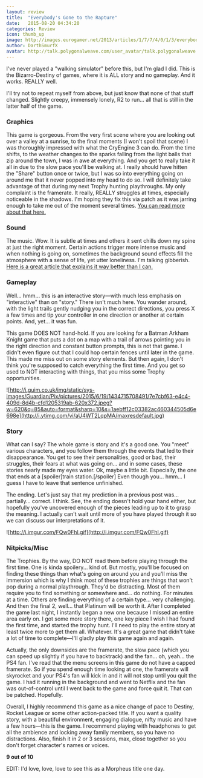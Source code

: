 ```yaml
---
layout: review
title:  "Everybody's Gone to the Rapture"
date:   2015-08-20 04:34:20
categories: Review
icon: thumb_up
image: http://images.eurogamer.net/2013/articles/1/7/7/4/0/1/3/everybodys-gone-to-the-rapture-review-143928049295.jpg
author: DarthSmurfX
avatar: http://talk.polygonalweave.com/user_avatar/talk.polygonalweave.com/darthsmurfx/120/73_1.png
---
```

I've never played a "walking simulator" before this, but I'm glad I did. This is the Bizarro-Destiny of games, where it is ALL story and no gameplay. And it works. REALLY well.

I'll try not to repeat myself from above, but just know that none of that stuff changed. Slightly creepy, immensely lonely, R2 to run... all that is still in the latter half of the game.

### Graphics

This game is gorgeous. From the very first scene where you are looking out over a valley at a sunrise, to the final moments (I won't spoil that scene) I was thoroughly impressed with what the CryEngine 3 can do. From the time shifts, to the weather changes to the sparks falling from the light balls that zip around the town, I was in awe at everything. And you get to really take it all in due to the slow pace you'll be walking at. I really should have hitten the "Share" button once or twice, but I was so into everything going on around me that it never popped into my head to do so. I will definitely take advantage of that during my next Trophy hunting playthroughs. My only complaint is the framerate. It really, REALLY struggles at times, especially noticeable in the shadows. I'm hoping they fix this via patch as it was jarring enough to take me out of the moment several times. [You can read more about that here.][1]

### Sound
The music. Wow. It is subtle at times and others it sent chills down my spine at just the right moment. Certain actions trigger more intense music and when nothing is going on, sometimes the background sound effects fill the atmosphere with a sense of life, yet utter loneliness. I'm talking gibberish. [Here is a great article that explains it way better than I can.][2]

### Gameplay
Well... hmm... this is an interactive story—with much less emphasis on "interactive" than on "story." There isn't much here. You wander around, with the light trails gently nudging you in the correct directions, you press X a few times and tip your controller in one direction or another at certain points. And, yet... it was fun.

This game DOES NOT hand-hold. If you are looking for a Batman Arkham Knight game that puts a dot on a map with a trail of arrows pointing you in the right direction and constant button prompts, this is not that game. I didn't even figure out that I could hop certain fences until later in the game. This made me miss out on some story elements. But then again, I don't think you're supposed to catch everything the first time. And you get so used to NOT interacting with things, that you miss some Trophy opportunities.

![http://i.guim.co.uk/img/static/sys-images/Guardian/Pix/pictures/2015/6/19/1434715708491/7e7cbf63-e4c4-409d-8d4b-cfd1205319ab-620x372.jpeg?w=620&q=85&auto=format&sharp=10&s=1aebff12c03382ac460344505d6e698e](http://i.ytimg.com/vi/aU4WT2LqpMA/maxresdefault.jpg)

### Story
What can I say? The whole game is story and it's a good one. You "meet" various characters, and you follow them through the events that led to their disappearance. You get to see their personalities, good or bad, their struggles, their fears at what was going on... and in some cases, these stories nearly made my eyes water. Ok, maybe a little bit. Especially, the one that ends at a [spoiler]train station.[/spoiler] Even though you... hmm... I guess I have to leave that sentence unfinished.

The ending. Let's just say that my prediction in a previous post was... partially... correct. I think. See, the ending doesn't hold your hand either, but hopefully you've uncovered enough of the pieces leading up to it to grasp the meaning. I actually can't wait until more of you have played through it so we can discuss our interpretations of it.

![http://i.imgur.com/FQw0Fhl.gif](http://i.imgur.com/FQw0Fhl.gif)

### Nitpicks/Misc
The Trophies. By the way, DO NOT read them before playing through the first time. One is kinda spoilery... kind of. But mostly, you'll be focused on finding these things than what's going on around you and you'll miss the immersion which is why I think most of these trophies are things that won't pop during a normal playthrough. They'd be distracting. Most of them require you to find something or somewhere and... do nothing. For minutes at a time. Others are finding everything of a certain type... very challenging. And then the final 2, well... that Platinum will be worth it. After I completed the game last night, I instantly began a new one because I missed an entire area early on. I got some more story there, one key piece I wish I had found the first time, and started the trophy hunt. I'll need to play the entire story at least twice more to get them all. Whatever. It's a great game that didn't take a lot of time to complete—I'll gladly play this game again and again.

Actually, the only downsides are the framerate, the slow pace (which you can speed up slightly if you have to backtrack) and the fan... oh, yeah... the PS4 fan. I've read that the menu screens in this game do not have a capped framerate. So if you spend enough time looking at one, the framerate will skyrocket and your PS4's fan will kick in and it will not stop until you quit the game. I had it running in the background and went to Netflix and the fan was out-of-control until I went back to the game and force quit it. That can be patched. Hopefully.

Overall, I highly recommend this game as a nice change of pace to Destiny, Rocket League or some other action-packed title. If you want a quality story, with a beautiful environment, engaging dialogue, nifty music and have a few hours—this is the game. I recommend playing with headphones to get all the ambience and locking away family members, so you have no distractions. Also, finish it in 2 or 3 sessions, max, close together so you don't forget character's names or voices.

**9 out of 10**

EDIT: I'd love, love, love to see this as a Morpheus title one day.

  [1]: http://www.eurogamer.net/articles/digitalfoundry-2015-vs-everybodys-gone-to-the-rapture
  [2]: http://www.theguardian.com/technology/2015/jul/30/everybodys-gone-to-the-rapture-video-game-sound-music
